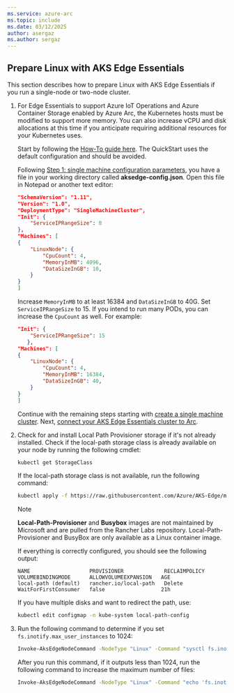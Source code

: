 ```yaml
---
ms.service: azure-arc
ms.topic: include
ms.date: 03/12/2025
author: asergaz
ms.author: sergaz
---
```


## Prepare Linux with AKS Edge Essentials

This section describes how to prepare Linux with AKS Edge Essentials if you run a single-node or two-node cluster.

1. For Edge Essentials to support Azure IoT Operations and Azure Container Storage enabled by Azure Arc, the Kubernetes hosts must be modified to support more memory. You can also increase vCPU and disk allocations at this time if you anticipate requiring additional resources for your Kubernetes uses.

   Start by following the [How-To guide here](/azure/aks/hybrid/aks-edge-howto-single-node-deployment). The QuickStart uses the default configuration and should be avoided.  

   Following [Step 1: single machine configuration parameters](/azure/aks/hybrid/aks-edge-howto-single-node-deployment#step-1-single-machine-configuration-parameters), you have a file in your working directory called **aksedge-config.json**. Open this file in Notepad or another text editor:

   ```json
   "SchemaVersion": "1.11",
   "Version": "1.0",
   "DeploymentType": "SingleMachineCluster",
   "Init": {
       "ServiceIPRangeSize": 0
   },
   "Machines": [
   {
       "LinuxNode": {
           "CpuCount": 4,
           "MemoryInMB": 4096,
           "DataSizeInGB": 10,
       }
   }
   ]
   ```

   Increase `MemoryInMB` to at least 16384 and `DataSizeInGB` to 40G. Set `ServiceIPRangeSize` to 15. If you intend to run many PODs, you can increase the `CpuCount` as well. For example:

   ```json
   "Init": {
       "ServiceIPRangeSize": 15
      },
   "Machines": [
   {
       "LinuxNode": {
           "CpuCount": 4,
           "MemoryInMB": 16384,
           "DataSizeInGB": 40,
       }
   }
   ]
   ```

   Continue with the remaining steps starting with [create a single machine cluster](/azure/aks/hybrid/aks-edge-howto-single-node-deployment#step-2-create-a-single-machine-cluster). Next, [connect your AKS Edge Essentials cluster to Arc](/azure/aks/hybrid/aks-edge-howto-connect-to-arc).

1. Check for and install Local Path Provisioner storage if it's not already installed. Check if the local-path storage class is already available on your node by running the following cmdlet:

   ```bash
   kubectl get StorageClass
   ```

   If the local-path storage class is not available, run the following command:

   ```bash
   kubectl apply -f https://raw.githubusercontent.com/Azure/AKS-Edge/main/samples/storage/local-path-provisioner/local-path-storage.yaml
   ```

   > [!NOTE]
   > **Local-Path-Provisioner** and **Busybox** images are not maintained by Microsoft and are pulled from the Rancher Labs repository. Local-Path-Provisioner and BusyBox are only available as a Linux container image.

   If everything is correctly configured, you should see the following output:

   ```output
   NAME                   PROVISIONER             RECLAIMPOLICY   VOLUMEBINDINGMODE      ALLOWVOLUMEEXPANSION   AGE
   local-path (default)   rancher.io/local-path   Delete          WaitForFirstConsumer   false                  21h
   ```

   If you have multiple disks and want to redirect the path, use:

   ```bash
   kubectl edit configmap -n kube-system local-path-config
   ```

1. Run the following command to determine if you set `fs.inotify.max_user_instances` to 1024:

   ```bash
   Invoke-AksEdgeNodeCommand -NodeType "Linux" -Command "sysctl fs.inotify.max_user_instances
   ```

   After you run this command, if it outputs less than 1024, run the following command to increase the maximum number of files:

   ```bash
   Invoke-AksEdgeNodeCommand -NodeType "Linux" -Command "echo 'fs.inotify.max_user_instances = 1024' | sudo tee -a /etc/sysctl.conf && sudo sysctl -p"
   ```